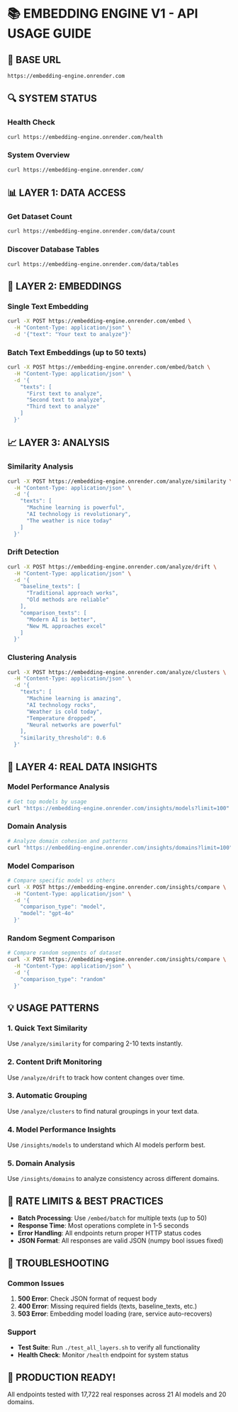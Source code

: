 # 📚 EMBEDDING ENGINE V1 - API USAGE GUIDE

## 🚀 BASE URL
```
https://embedding-engine.onrender.com
```

## 🔍 SYSTEM STATUS

### Health Check
```bash
curl https://embedding-engine.onrender.com/health
```

### System Overview
```bash
curl https://embedding-engine.onrender.com/
```

## 📊 LAYER 1: DATA ACCESS

### Get Dataset Count
```bash
curl https://embedding-engine.onrender.com/data/count
```

### Discover Database Tables
```bash
curl https://embedding-engine.onrender.com/data/tables
```

## 🧠 LAYER 2: EMBEDDINGS

### Single Text Embedding
```bash
curl -X POST https://embedding-engine.onrender.com/embed \
  -H "Content-Type: application/json" \
  -d '{"text": "Your text to analyze"}'
```

### Batch Text Embeddings (up to 50 texts)
```bash
curl -X POST https://embedding-engine.onrender.com/embed/batch \
  -H "Content-Type: application/json" \
  -d '{
    "texts": [
      "First text to analyze",
      "Second text to analyze", 
      "Third text to analyze"
    ]
  }'
```

## 📈 LAYER 3: ANALYSIS

### Similarity Analysis
```bash
curl -X POST https://embedding-engine.onrender.com/analyze/similarity \
  -H "Content-Type: application/json" \
  -d '{
    "texts": [
      "Machine learning is powerful",
      "AI technology is revolutionary",
      "The weather is nice today"
    ]
  }'
```

### Drift Detection
```bash
curl -X POST https://embedding-engine.onrender.com/analyze/drift \
  -H "Content-Type: application/json" \
  -d '{
    "baseline_texts": [
      "Traditional approach works",
      "Old methods are reliable"
    ],
    "comparison_texts": [
      "Modern AI is better",
      "New ML approaches excel"
    ]
  }'
```

### Clustering Analysis
```bash
curl -X POST https://embedding-engine.onrender.com/analyze/clusters \
  -H "Content-Type: application/json" \
  -d '{
    "texts": [
      "Machine learning is amazing",
      "AI technology rocks",
      "Weather is cold today",
      "Temperature dropped",
      "Neural networks are powerful"
    ],
    "similarity_threshold": 0.6
  }'
```

## 🎯 LAYER 4: REAL DATA INSIGHTS

### Model Performance Analysis
```bash
# Get top models by usage
curl "https://embedding-engine.onrender.com/insights/models?limit=100"
```

### Domain Analysis
```bash
# Analyze domain cohesion and patterns
curl "https://embedding-engine.onrender.com/insights/domains?limit=100"
```

### Model Comparison
```bash
# Compare specific model vs others
curl -X POST https://embedding-engine.onrender.com/insights/compare \
  -H "Content-Type: application/json" \
  -d '{
    "comparison_type": "model",
    "model": "gpt-4o"
  }'
```

### Random Segment Comparison
```bash
# Compare random segments of dataset
curl -X POST https://embedding-engine.onrender.com/insights/compare \
  -H "Content-Type: application/json" \
  -d '{
    "comparison_type": "random"
  }'
```

## 💡 USAGE PATTERNS

### 1. Quick Text Similarity
Use `/analyze/similarity` for comparing 2-10 texts instantly.

### 2. Content Drift Monitoring
Use `/analyze/drift` to track how content changes over time.

### 3. Automatic Grouping
Use `/analyze/clusters` to find natural groupings in your text data.

### 4. Model Performance Insights
Use `/insights/models` to understand which AI models perform best.

### 5. Domain Analysis
Use `/insights/domains` to analyze consistency across different domains.

## 🚨 RATE LIMITS & BEST PRACTICES

- **Batch Processing**: Use `/embed/batch` for multiple texts (up to 50)
- **Response Time**: Most operations complete in 1-5 seconds
- **Error Handling**: All endpoints return proper HTTP status codes
- **JSON Format**: All responses are valid JSON (numpy bool issues fixed)

## 🔧 TROUBLESHOOTING

### Common Issues
1. **500 Error**: Check JSON format of request body
2. **400 Error**: Missing required fields (texts, baseline_texts, etc.)
3. **503 Error**: Embedding model loading (rare, service auto-recovers)

### Support
- **Test Suite**: Run `./test_all_layers.sh` to verify all functionality
- **Health Check**: Monitor `/health` endpoint for system status

## 🎉 PRODUCTION READY!
All endpoints tested with 17,722 real responses across 21 AI models and 20 domains. 
